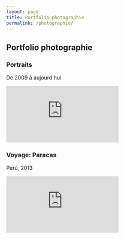 ```yaml
---
layout: page
title: Portfolio photographie
permalink: /photographie/
---
```


<article class="post">

<h2>Portfolio photographie</h2>

<h3>Portraits</h3>
<p class="facts">De 2009 à aujourd'hui</p>
<div class='embed-container photo'>
<iframe src='https://www.flickr.com/photos/pacooo/albums/72157673085067944/player' frameborder='0' webkitAllowFullScreen mozallowfullscreen allowFullScreen></iframe>
</div>

<h3>Voyage: Paracas</h3>
<p class="facts">Perú, 2013</p>
<div class='embed-container photo'>
<iframe src='https://www.flickr.com/photos/pacooo/albums/72157644841996528/player' frameborder='0' webkitAllowFullScreen mozallowfullscreen allowFullScreen></iframe>
</div>

</article>
